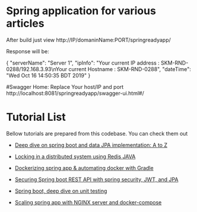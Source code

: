 # Spring application for various articles

After build just view http://IP/domaninName:PORT/springreadyapp/

Response will be:

{
  "serverName": "Server 1",
  "ipInfo": "Your current IP address : SKM-RND-0288/192.168.3.93\nYour current Hostname : SKM-RND-0288",
  "dateTime": "Wed Oct 16 14:50:35 BDT 2019"
}

#Swagger Home:
Replace Your host/IP and port
http://localhost:8081/springreadyapp/swagger-ui.html#/

# Tutorial List
 Bellow tutorials are prepared from this codebase. You can check them out
* [Deep dive on spring boot and data JPA implementation: A to Z](https://mesukcse08.medium.com/spring-data-jpa-a-to-z-6c957ed17a66)

* [Locking in a distributed system using Redis JAVA](https://mesukcse08.medium.com/locking-in-a-distributed-system-using-redis-java-6d1007251d61)

* [Dockerizing spring app & automating docker with Gradle](
https://medium.com/dev-genius/dockerizing-spring-app-with-gradle-3b6fbd650bf7)

* [Securing Spring boot REST API with spring security, JWT, and JPA](
https://medium.com/dev-genius/securing-spring-boot-rest-api-with-spring-security-jwt-and-jpa-64ec45fb25e0)

* [Spring boot, deep dive on unit testing](
https://medium.com/dev-genius/spring-boot-deep-dive-on-unit-testing-92bbdf549594)

* [Scaling spring app with NGINX server and docker-compose](
https://mesukcse08.medium.com/scaling-spring-app-with-nginx-server-and-docker-compose-3fcad6257a36)
